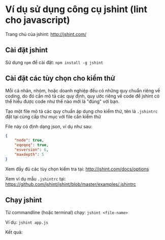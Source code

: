 # Ví dụ sử dụng công cụ jshint (lint cho javascript)

Trang chủ của jshint: http://jshint.com/

## Cài đặt jshint

Sử dụng `npm` để cài đặt: `npm install -g jshint`

## Cài đặt các tùy chọn cho kiểm thử

Mỗi cá nhân, nhóm, hoặc doanh nghiệp đều có những quy chuẩn riêng về coding, do đó cần mô tả các quy định, quy ước riêng về code để jshint có thể hiểu được code như thế nào mới là "đúng" với bạn.

Tạo một file mô tả các quy chuẩn áp dụng cho kiểm thử, tên là `.jshintrc` đặt tại cùng cấp thư mục với file cần kiểm thử

File này có định dạng json, ví dụ như sau:

```json
{
    "node": true,
    "eqeqeq": true,
    "esversion": 6,
    "maxdepth": 5
}
```

Xem đầy đủ các tùy chọn kiểm tra tại: http://jshint.com/docs/options

Xem ví dụ mẫu `.jshintrc` tại: https://github.com/jshint/jshint/blob/master/examples/.jshintrc

## Chạy jshint

Từ commandline (hoặc terminal) chạy: `jshint <file-name>`

Ví dụ: `jshint app.js`

Kết quả:
